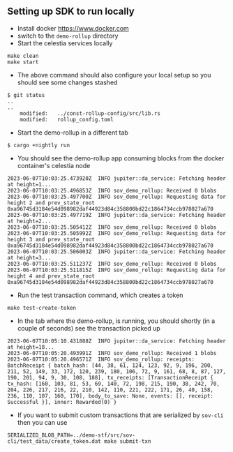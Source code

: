 ## Setting up SDK to run locally

* Install docker https://www.docker.com
* switch to the `demo-rollup` directory
* Start the celestia services locally
```
make clean
make start
```
* The above command should also configure your local setup so you should see some changes stashed
```
$ git status
..
..
	modified:   ../const-rollup-config/src/lib.rs
	modified:   rollup_config.toml
```
* Start the demo-rollup in a different tab
```
$ cargo +nightly run
```
* You should see the demo-rollup app consuming blocks from the docker container's celestia node
```
2023-06-07T10:03:25.473920Z  INFO jupiter::da_service: Fetching header at height=1...
2023-06-07T10:03:25.496853Z  INFO sov_demo_rollup: Received 0 blobs
2023-06-07T10:03:25.497700Z  INFO sov_demo_rollup: Requesting data for height 2 and prev_state_root 0xa96745d3184e54d098982daf44923d84c358800bd22c1864734ccb978027a670
2023-06-07T10:03:25.497719Z  INFO jupiter::da_service: Fetching header at height=2...
2023-06-07T10:03:25.505412Z  INFO sov_demo_rollup: Received 0 blobs
2023-06-07T10:03:25.505992Z  INFO sov_demo_rollup: Requesting data for height 3 and prev_state_root 0xa96745d3184e54d098982daf44923d84c358800bd22c1864734ccb978027a670
2023-06-07T10:03:25.506003Z  INFO jupiter::da_service: Fetching header at height=3...
2023-06-07T10:03:25.511237Z  INFO sov_demo_rollup: Received 0 blobs
2023-06-07T10:03:25.511815Z  INFO sov_demo_rollup: Requesting data for height 4 and prev_state_root 0xa96745d3184e54d098982daf44923d84c358800bd22c1864734ccb978027a670
```
* Run the test transaction command, which creates a token
```
make test-create-token 
```
* In the tab where the demo-rollup, is running, you should shortly (in a couple of seconds) see the transaction picked up
```
2023-06-07T10:05:10.431888Z  INFO jupiter::da_service: Fetching header at height=18...
2023-06-07T10:05:20.493991Z  INFO sov_demo_rollup: Received 1 blobs
2023-06-07T10:05:20.496571Z  INFO sov_demo_rollup: receipts: BatchReceipt { batch_hash: [44, 38, 61, 124, 123, 92, 9, 196, 200, 211, 52, 149, 33, 172, 120, 239, 180, 106, 72, 9, 161, 68, 8, 87, 127, 190, 201, 94, 9, 30, 108, 188], tx_receipts: [TransactionReceipt { tx_hash: [160, 103, 81, 53, 69, 140, 72, 198, 215, 190, 38, 242, 70, 204, 226, 217, 216, 22, 210, 142, 110, 221, 222, 171, 26, 40, 158, 236, 110, 107, 160, 170], body_to_save: None, events: [], receipt: Successful }], inner: Rewarded(0) }
```
* If you want to submit custom transactions that are serialized by `sov-cli` then you can use
```
SERIALIZED_BLOB_PATH=../demo-stf/src/sov-cli/test_data/create_token.dat make submit-txn
```
